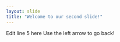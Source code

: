 ```yaml
---
layout: slide
title: "Welcome to our second slide!"
---
```

Edit line 5 here
Use the left arrow to go back!
